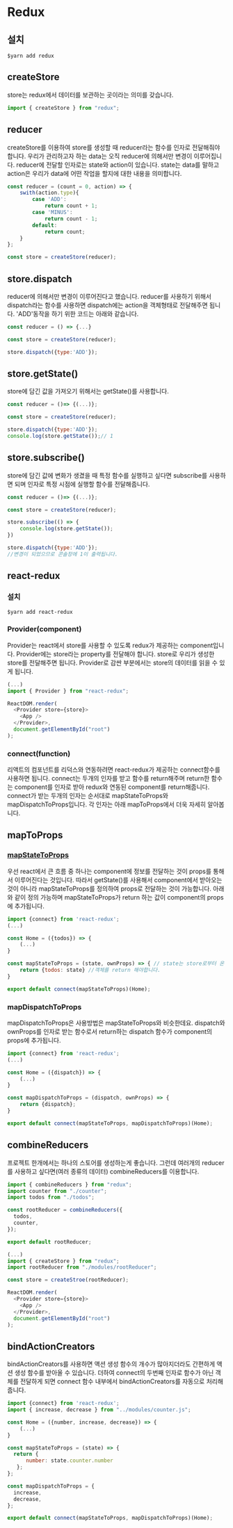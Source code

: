 # Redux

## 설치

`$yarn add redux`

## createStore

store는 redux에서 데이터를 보관하는 곳이라는 의미를 갖습니다.

```javascript
import { createStore } from "redux";
```

## reducer

createStore를 이용하여 store를 생성할 때 reducer라는 함수를 인자로 전달해줘야 합니다. 우리가 관리하고자 하는 data는 오직 reducer에 의해서만 변경이 이루어집니다. reducer에 전달할 인자로는 state와 action이 있습니다. state는 data를 말하고 action은 우리가 data에 어떤 작업을 할지에 대한 내용을 의미합니다.

```javascript
const reducer = (count = 0, action) => {
    swith(action.type){
        case 'ADD':
            return count + 1;
        case 'MINUS':
            return count - 1;
        default:
            return count;
    }
};

const store = createStore(reducer);
```

## store.dispatch

reducer에 의해서만 변경이 이루어진다고 했습니다. reducer를 사용하기 위해서 dispatch라는 함수를 사용하면 dispatch에는 action을 객체형태로 전달해주면 됩니다. 'ADD'동작을 하기 위한 코드는 아래와 같습니다.

```javascript
const reducer = () => {...}

const store = createStore(reducer);

store.dispatch({type:'ADD'});
```

## store.getState()

store에 담긴 값을 가져오기 위해서는 getState()를 사용합니다.

```javascript
const reducer = ()=> {(...)};

const store = createStore(reducer);

store.dispatch({type:'ADD'});
console.log(store.getState());// 1
```

## store.subscribe()

store에 담긴 값에 변화가 생겼을 때 특정 함수를 실행하고 싶다면 subscribe를 사용하면 되며 인자로 특정 시점에 실행할 함수를 전달해줍니다.

```javascript
const reducer = ()=> {(...)};

const store = createStore(reducer);

store.subscribe(() => {
    console.log(store.getState());
})

store.dispatch({type:'ADD'});
//변경이 되었으므로 콘솔창에 1이 출력됩니다.

```

## react-redux

### 설치

`$yarn add react-redux`

### Provider(component)

Provider는 react에서 store를 사용할 수 있도록 redux가 제공하는 component입니다. Provider에는 store라는 property를 전달해야 합니다. store로 우리가 생성한 store를 전달해주면 됩니다. Provider로 감싼 부분에서는 store의 데이터를 읽을 수 있게 됩니다.

```javascript
(...)
import { Provider } from "react-redux";

ReactDOM.render(
  <Provider store={store}>
    <App />
  </Provider>,
  document.getElementById("root")
);
```

### connect(function)

리액트의 컴포넌트를 리덕스와 연동하려면 react-redux가 제공하는 connect함수를 사용하면 됩니다.
connect는 두개의 인자를 받고 함수를 return해주며 return한 함수는 component를 인자로 받아 redux와 연동된 component를 return해줍니다.
connect가 받는 두개의 인자는 순서대로 mapStateToProps와 mapDispatchToProps입니다. 각 인자는 아래 mapToProps에서 더욱 자세히 알아봅니다.

## mapToProps

### [mapStateToProps](https://react-redux.js.org/using-react-redux/connect-mapstate)

우선 react에서 큰 흐름 중 하나는 component에 정보를 전달하는 것이 props를 통해서 이루어진다는 것입니다. 따라서 getState()를 사용해서 component에서 받아오는 것이 아니라 mapStateToProps를 정의하여 props로 전달하는 것이 가능합니다. 아래와 같이 정의 가능하며 mapStateToProps가 return 하는 값이 component의 props에 추가됩니다.

```javascript
import {connect} from 'react-redux';
(...)

const Home = ({todos}) => {
    (...)
}

const mapStateToProps = (state, ownProps) => { // state는 store로부터 온 state, ownProps는 원래 component가 갖는 props
    return {todos: state} //객체를 return 해야합니다.
}

export default connect(mapStateToProps)(Home);
```

### mapDispatchToProps

mapDispatchToProps은 사용방법은 mapStateToProps와 비슷한데요. dispatch와 ownProps를 인자로 받는 함수로서 return하는 dispatch 함수가 component의 props에 추가됩니다.

```javascript
import {connect} from 'react-redux';
(...)

const Home = ({dispatch}) => {
    (...)
}

const mapDispatchToProps = (dispatch, ownProps) => {
    return {dispatch};
}

export default connect(mapStateToProps, mapDispatchToProps)(Home);
```

## combineReducers

프로젝트 한개에서는 하나의 스토어를 생성하는게 좋습니다. 그런데 여러개의 reducer를 사용하고 싶다면(여러 종류의 데이터) combineReducers를 이용합니다.

```javascript
import { combineReducers } from "redux";
import counter from "./counter";
import todos from "./todos";

const rootReducer = combineReducers({
  todos,
  counter,
});

export default rootReducer;
```

```javascript
(...)
import { createStore } from "redux";
import rootReducer from "./modules/rootReducer";

const store = createStroe(rootReducer);

ReactDOM.render(
  <Provider store={store}>
    <App />
  </Provider>,
  document.getElementById("root")
);
```

## bindActionCreators

bindActionCreators를 사용하면 액션 생성 함수의 개수가 많아지더라도 간편하게 액션 생성 함수를 받아올 수 있습니다. 더하여 connect의 두번째 인자로 함수가 아닌 객체를 전달하게 되면 connect 함수 내부에서 bindActionCreators를 자동으로 처리해줍니다.

```javascript
import {connect} from 'react-redux';
import { increase, decrease } from "../modules/counter.js";

const Home = ({number, increase, decrease}) => {
    (...)
}

const mapStateToProps = (state) => {
  return {
      number: state.counter.number
   };
};

const mapDispatchToProps = {
  increase,
  decrease,
};

export default connect(mapStateToProps, mapDispatchToProps)(Home);
```

